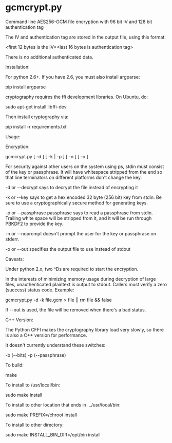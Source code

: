 # gcmcrypt.py
Command line AES256-GCM file encryption with 96 bit IV and 128 bit
authentication tag

The IV and authentication tag are stored in the output file, using this
format:

<first 12 bytes is the IV><ciphertext><last 16 bytes is authentication tag>

There is no additional authenticated data.

Installation:

For python 2.6+.  If you have 2.6, you must also install argparse:

pip install argparse

cryptography requires the ffi development libraries.  On Ubuntu, do:

sudo apt-get install libffi-dev

Then install cryptography via:

pip install -r requirements.txt

Usage:

Encryption:

gcmcrypt.py [ -d ] [ -k | -p ] [ -n ] [ -o <outfile> ] <file>

For security against other users on the system using ps, stdin
must consist of the key or passphrase.  It will have whitespace
stripped from the end so that line terminators on different platforms
don't change the key.

-d or --decrypt says to decrypt the file instead of encrypting it

-k or --key says to get a hex encoded 32 byte (256 bit) key from stdin.
Be sure to use a cryptographically secure method for generating keys.

-p or --passphrase passphrase says to read a passphrase from stdin.
Trailing white space will be stripped from it, and it will be run through
PBKDF2 to provide the key.

-n or --noprompt doesn't prompt the user for the key or passphrase on
stderr.

-o or --out specifies the output file to use instead of stdout

Caveats:

Under python 2.x, two ^Ds are required to start the encryption.

In the interests of minimizing memory usage during decryption of large files,
unauthenticated plaintext is output to stdout.  Callers must verify a zero
(success) status code.  Example:

gcmcrypt.py -d -k file.gcm > file || rm file && false

If --out is used, the file will be removed when there's a bad status.

C++ Version:

The Python CFFI makes the cryptography library load very slowly, so there
is also a C++ version for performance.

It doesn't currently understand these switches:

-b (--bits)
-p (--passphrase)

To build:

make

To install to /usr/local/bin:

sudo make install

To install to other location that ends in .../usr/local/bin:

sudo make PREFIX=/chroot install

To install to other directory:

sudo make INSTALL_BIN_DIR=/opt/bin install
